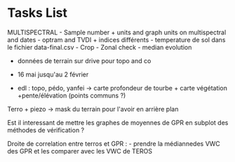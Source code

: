 # Tasks List
MULTISPECTRAL
    - Sample number + units and graph units on multispectral and dates
    - optram and TVDI + indices différents
    - temperature de sol dans le fichier data-final.csv
    - Crop
    - Zonal check
    - median evolution


- données de terrain sur drive pour topo and co

- 16 mai jusqu'au 2 février


- edl :  topo, pédo, yanfei -> carte profondeur de tourbe + carte végétation +pente/élévation (points communs ?)

Terro + piezo -> mask du terrain pour l'avoir en arrière plan

Est il interessant de mettre les graphes de moyennes de GPR en subplot des méthodes de vérification ?

Droite de correlation entre terros et GPR :
    - prendre la médiannedes VWC des GPR et les comparer avec les VWC de TEROS

